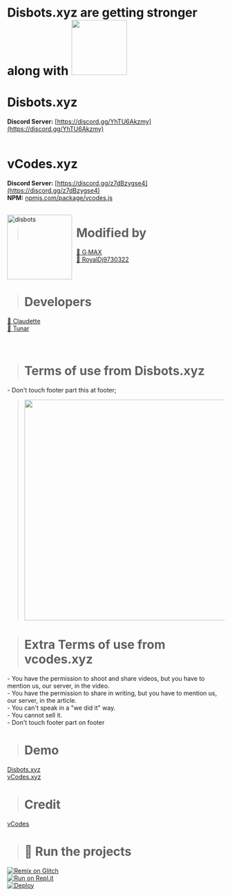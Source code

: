# **Disbots.xyz are getting stronger along with <img width="128" href="https://vcodes.xyz" src="https://cdn.discordapp.com/attachments/864310216762195978/873058979796906054/vCodes.png">**

# Disbots.xyz
**Discord Server:** [https://discord.gg/YhTU6Akzmy](https://discord.gg/YhTU6Akzmy)<br>
<br>
# vCodes.xyz
**Discord Server:** [https://discord.gg/z7dBzygse4](https://discord.gg/z7dBzygse4)<br>
**NPM:** [npmjs.com/package/vcodes.js](https://www.npmjs.com/package/vcodes.js)<br>
<br>

<img width="150" height="150" align="left" style="float: left; margin: 0 10px 0 0;" alt="disbots" src="https://cdn.discordapp.com/icons/852825880271257611/a_4b0b96f0b62fcddfb97e68d3a52bfafa.gif?size="> 

> # Modified by
<a href="https://disbots.xyz/user/830819118265401354">👤 G∙MAX</a><br>
<a href="https://disbots.xyz/user/727031232243695626">👤 RoyalDj9730322</a><br>
<br><br>

> # Developers
<a href="https://github.com/iClaudette">👤 Claudette</a><br>
<a href="https://github.com/tunarjs">👤 Tunar</a><br>
<br><br>

> # Terms of use from Disbots.xyz
<a>- Don't touch footer part this at footer;</a><br>
><img width="512" src="https://cdn.discordapp.com/attachments/852825884799795226/873418166582255626/termsofuse.png">

> # Extra Terms of use from vcodes.xyz
<a>- You have the permission to shoot and share videos, but you have to mention us, our server, in the video.</a><br>
<a>- You have the permission to share in writing, but you have to mention us, our server, in the article.</a><br>
<a>- You can't speak in a "we did it" way.</a><br>
<a>- You cannot sell it.</a><br>
<a>- Don't touch footer part on footer</a><br>

> # Demo 
[Disbots.xyz](https://disbots.xyz/)
<br>
[vCodes.xyz](https://vcodes.xyz/)

> # Credit 
[vCodes](https://vcodes.xyz/)

> # 💨 Run the projects
[![Remix on Glitch](https://cdn.glitch.com/2703baf2-b643-4da7-ab91-7ee2a2d00b5b%2Fremix-button.svg)](https://glitch.com/edit/#!/import/github/disbotsxyz/Disbots)<br>
[![Run on Repl.it](https://repl.it/badge/github/disbotsxyz/Disbots)](https://repl.it/github/disbotsxyz/Disbots)<br>
[![Deploy](https://www.herokucdn.com/deploy/button.svg)](https://heroku.com/deploy?template=https://github.com/disbotsxyz/Disbots)
